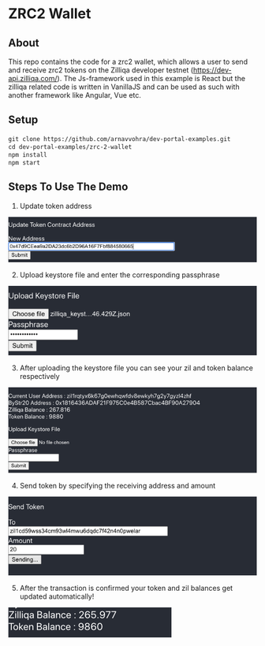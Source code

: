# ZRC2 Wallet

## About

This repo contains the code for a zrc2 wallet, which allows a user to send and receive zrc2 tokens on the Zilliqa developer testnet (https://dev-api.zilliqa.com/).
The Js-framework used in this example is React but the zilliqa related code is written in VanillaJS and can be used as such with another framework like Angular, Vue etc.

## Setup

```
git clone https://github.com/arnavvohra/dev-portal-examples.git
cd dev-portal-examples/zrc-2-wallet
npm install
npm start
```
## Steps To Use The Demo


1. Update token address

<img src = "src/images/update-token-address.png">

2. Upload keystore file and enter the corresponding passphrase

<img src = "src/images/upload-keystore-file.png">

3. After uploading the keystore file you can see your zil and token balance respectively

<img src = "src/images/after-uploading-keystore.png">

4. Send token by specifying the receiving address and amount

<img src = "src/images/send-token.png">

5. After the transaction is confirmed your token and zil balances get updated automatically!

<img src = "src/images/user-balance.png">